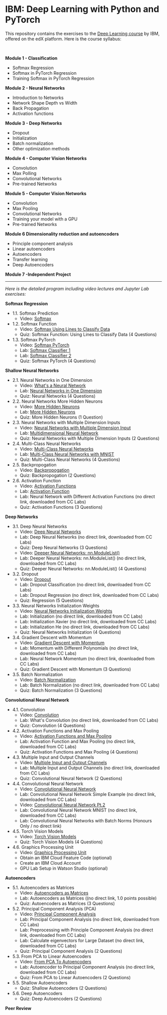 # IBM: Deep Learning with Python and PyTorch


This repository contains the exercises to the <a href="https://www.edx.org/learn/deep-learning/ibm-deep-learning-with-python-and-pytorch" target="_blank" rel="noopener noreferrer">Deep Learning course</a> by IBM, offered on the edX platform. Here is the course syllabus:

<br>
<p><strong>Module 1 - Classification</strong></p>
<ul>
<li>Softmax Regression</li>
<li>Softmax in PyTorch Regression</li>
<li>Training Softmax in PyTorch Regression</li>
</ul>
<p><strong>Module 2 - Neural Networks</strong></p>
<ul>
<li>Introduction to Networks</li>
<li>Network Shape Depth vs Width</li>
<li>Back Propagation</li>
<li>Activation functions</li>
</ul>
<p><strong>Module 3 - Deep Networks</strong></p>
<ul>
<li>Dropout</li>
<li>Initialization</li>
<li>Batch normalization</li>
<li>Other optimization methods</li>
</ul>
<p><strong>Module 4 - Computer Vision Networks</strong></p>
<ul>
<li>Convolution</li>
<li>Max Polling</li>
<li>Convolutional Networks</li>
<li>Pre-trained Networks</li>
</ul>
<p><strong>Module 5 - Computer Vision Networks</strong></p>
<ul>
<li>Convolution</li>
<li>Max Pooling</li>
<li>Convolutional Networks</li>
<li>Training your model with a GPU</li>
<li>Pre-trained Networks</li>
</ul>
<p><strong>Module 6 Dimensionality reduction and autoencoders</strong></p>
<ul>
<li>Principle component analysis </li>
<li>Linear autoencoders </li>
<li>Autoencoders </li>
<li>Transfer learning </li>
<li>Deep Autoencoders</li>
</ul>
<p><strong>Module 7 -Independent Project</strong></p>


---


*Here is the detailed program including video lectures and Jupyter Lab exercises:*

**Softmax Regression**

- 1.1. Softmax Prediction
    - Video: <a href="https://youtu.be/E0OeDg-xVqs?si=dRQt1JzrRUJDqQeZ">Softmax</a>
- 1.2. Softmax Function
    - Video: <a href="https://youtu.be/znjznjByF6k?si=diTSUB64w8UaZhzN">Softmax Using Lines to Classify Data</a>
    - Quiz: Softmax Function: Using Lines to Classify Data (4 Questions)
- 1.3. Softmax PyTorch
    - Video: <a href="https://youtu.be/UqUlku5bjK0?si=y08eInA0UBuxmNWk">Softmax PyTorch</a>
    - Lab: <a href="https://cf-courses-data.s3.us.cloud-object-storage.appdomain.cloud/IBMDeveloperSkillsNetwork-DL0110EN-SkillsNetwork/Template/Version_3/Chapter_5/5.4softmax_in_one_dimension_v2.ipynb">Softmax Classifier 1</a>
    - Lab: <a href="https://cf-courses-data.s3.us.cloud-object-storage.appdomain.cloud/IBMDeveloperSkillsNetwork-DL0110EN-SkillsNetwork/Template/Version_3/Chapter_6/6.2lab_predicting__MNIST_using_Softmax_v2.ipynb">Softmax Classifier 2</a>
    - Quiz: Softmax PyTorch (4 Questions)

**Shallow Neural Networks**

- 2.1. Neural Networks in One Dimension
    - Video: <a href="https://youtu.be/Ne92tLtJQKI?si=JlXqeUOAW7Ufu6_h">What's a Neural Network</a>
    - Lab: <a href="https://cf-courses-data.s3.us.cloud-object-storage.appdomain.cloud/IBMDeveloperSkillsNetwork-DL0110EN-SkillsNetwork/Template/Version_3/Chapter_7/7.1_simple1hiddenlayer.ipynb">Neural Networks in One Dimension</a>
    - Quiz: Neural Networks (4 Questions)
- 2.2. Neural Networks More Hidden Neurons
    - Video: <a href="https://youtu.be/PsR15tr14JQ?si=E9UHaE_UmjMXWjlD">More Hidden Neurons</a>
    - Lab: <a href="https://cf-courses-data.s3.us.cloud-object-storage.appdomain.cloud/IBMDeveloperSkillsNetwork-DL0110EN-SkillsNetwork/Template/Version_3/Chapter_7/7.2multiple_neurons.ipynb">More Hidden Neurons</a>
    - Quiz: More Hidden Neurons (1 Question)
- 2.3. Neural Networks with Multiple Dimension Inputs
    - Video: <a href="https://youtu.be/JF-gl-x0qZ8?si=7Eew5Hi4DE_ss-k_">Neural Networks with Multiple Dimension Input</a>
    - Lab: <a href="https://cf-courses-data.s3.us.cloud-object-storage.appdomain.cloud/IBMDeveloperSkillsNetwork-DL0110EN-SkillsNetwork/Template/Version_3
    /Chapter_7/7.3xor_v2.ipynb">Multidimensional Neural Network</a>
    - Quiz: Neural Networks with Multiple Dimension Inputs (2 Questions)
- 2.4. Multi-Class Neural Networks
    - Video: <a href="https://youtu.be/K607htnmsBg?si=dnhLoG9KUMMI1ZK7">Multi-Class Neural Networks</a>
    - Lab: <a href="https://cf-courses-data.s3.us.cloud-object-storage.appdomain.cloud/IBMDeveloperSkillsNetwork-DL0110EN-SkillsNetwork/Template/Version_3/Chapter_7/7.4one_layer_neural_network_MNIST.ipynb">Multi-Class Neural Networks with MNIST</a>
    - Quiz: Multi-Class Neural Networks (4 Questions)
- 2.5. Backpropogation
    - Video: <a href="https://youtu.be/F3htHtyvMa4?si=IM_iMlsji7srOsqV">Backpropogation</a>
    - Quiz: Backpropogation (2 Questions)
- 2.6. Activation Function
    - Video: <a href="https://youtu.be/S3upOk_Tt4U?si=JRI8sJdPeJ0dSWNH">Activation Functions</a>
    - Lab: <a href="https://cf-courses-data.s3.us.cloud-object-storage.appdomain.cloud/IBMDeveloperSkillsNetwork-DL0110EN-SkillsNetwork/Template/Version_3/Chapter_7/7.5.1activationfuction_v2.ipynb">Activation Function</a>
    - Lab: Neural Network with Different Activation Functions (no direct link, downloaded from CC Labs)
    - Quiz: Activation Functions (3 Questions)

**Deep Networks**

- 3.1. Deep Neural Networks
    - Video: <a href="https://www.youtube.com/watch?v=HYlLWhKlnE4">Deep Neural Networks</a>
    - Lab: Deep Neural Networks (no direct link, downloaded from CC Labs)
    - Quiz: Deep Neural Networks (3 Questions)
    - Video: <a href="https://www.youtube.com/watch?v=pFoN8bGQn2I">Deeper Neural Networks: nn.ModuleList()</a>
    - Lab: Deeper Neural Networks: nn.ModuleList() (no direct link, downloaded from CC Labs)
    - Quiz: Deeper Neural Networks: nn.ModuleList() (4 Questions)
- 3.2. Dropout
    - Video: <a href="https://www.youtube.com/watch?v=PYsCF1VSssI">Dropout</a>
    - Lab: Dropout Classification (no direct link, downloaded from CC Labs)
    - Lab: Dropout Regression (no direct link, downloaded from CC Labs)
    - Quiz: Regression (5 Questions)
- 3.3. Neural Networks Initialization Weights
    - Video: <a href="https://www.youtube.com/watch?v=36CgpqhgRVM">Neural Networks Initialization Weights</a>
    - Lab: Initialization (no direct link, downloaded from CC Labs)
    - Lab: Initialization Xavier (no direct link, downloaded from CC Labs)
    - Lab: Initialization He (no direct link, downloaded from CC Labs)
    - Quiz: Neural Networks Initialization (4 Questions)
- 3.4. Gradient Descent with Momentum
    - Video: <a href="https://www.youtube.com/watch?v=vwl3XVuJLR8">Gradient Descent with Momentum</a>
    - Lab: Momentum with Different Polynomials (no direct link, downloaded from CC Labs)
    - Lab: Neural Network Momentum (no direct link, downloaded from CC Labs)
    - Quiz: Gradient Descent with Momentum (3 Questions)
- 3.5. Batch Normalization
    - Video: <a href="https://www.youtube.com/watch?v=190QdEWYsME">Batch Normalization</a>
    - Lab: Batch Normalization (no direct link, downloaded from CC Labs)
    - Quiz: Batch Normalization (3 Questions)

**Convolutional Neural Network**

- 4.1. Convolution
    - Video: <a href="https://www.youtube.com/watch?v=2nI9gisUcKM">Convolution</a>
    - Lab: What's Convolution (no direct link, downloaded from CC Labs)
    - Quiz: Convolution (4 Questions)
- 4.2. Activation Functions and Max Pooling
    - Video: <a href="https://www.youtube.com/watch?v=sS9e_l6t-NI">Activation Functions and Max Pooling</a>
    - Lab: Activation Function and Max Pooling (no direct link, downloaded from CC Labs)
    - Quiz: Activation Functions and Max Pooling (4 Questions)
- 4.3. Multiple Input and Output Channels
    - Video: <a href="https://www.youtube.com/watch?v=KEfbazJ50-E">Multiple Input and Output Channels</a>
    - Lab: Multiple Input and Output Channels (no direct link, downloaded from CC Labs)
    - Quiz: Convolutional Neural Network (2 Questions)
- 4.4. Convolutional Neural Network
    - Video: <a href="https://www.youtube.com/watch?v=Ew53hutz9gA">Convolutional Neural Network</a>
    - Lab: Convolutional Neural Network Simple Example (no direct link, downloaded from CC Labs)
    - Video: <a href="https://www.youtube.com/watch?v=2dmR7NxW700">Convolutional Neural Network Pt.2</a>
    - Lab: Convolutional Neural Network MNIST (no direct link, downloaded from CC Labs)
    - Lab: Convolutional Neural Networks with Batch Norms (Honours Only / no direct link)
- 4.5. Torch Vision Models
    - Video: <a href="https://www.youtube.com/watch?v=AIVtAiK7Thc">Torch Vision Models</a>
    - Quiz: Torch Vision Models (4 Questions)
- 4.6. Graphics Processing Unit
    - Video: <a href="https://www.youtube.com/watch?v=NdARppZCXtk">Graphics Processing Unit</a>
    - Obtain an IBM Cloud Feature Code (optional)
    - Create an IBM Cloud Account
    - GPU Lab Setup in Watson Studio (optional)

**Autoencoders**

- 5.1. Autoencoders as Matrices
    - Video: <a href="https://www.youtube.com/watch?v=3lg0jfOln_Y">Autoencoders as Matrices</a>
    - Lab: Autoencoders as Matrices ((no direct link, 1.0 points possible) 
    - Quiz: Autoencoders as Matrices (3 Questions)
- 5.2. Principal Component Analysis (PCA)
    - Video: <a href="https://www.youtube.com/watch?v=Tb4DmWJw_J0">Principal Component Analysis</a>
    - Lab: Principal Component Analysis (no direct link, downloaded from CC Labs)
    - Lab: Preprocessing with Principle Component Analysis (no direct link, downloaded from CC Labs)
    - Lab: Calculate eigenvectors for Large Dataset (no direct link, downloaded from CC Labs)
    - Quiz: Principal Component Analysis (2 Questions)
- 5.3. From PCA to Linear Autoencoders
    - Video: <a href="https://www.youtube.com/watch?v=jdgYJ75uR7w">From PCA To Autoencoders</a>
    - Lab: Autoencoder to Principal Component Analysis (no direct link, downloaded from CC Labs)
    - Quiz: From PCA to Linear Autoencoders (2 Questions)
- 5.5. Shallow Autoencoders
    - Quiz: Shallow Autoencoders (2 Questions)
- 5.6. Deep Autoencoders
    - Quiz: Deep Autoencoders (2 Questions)

**Peer Review**

